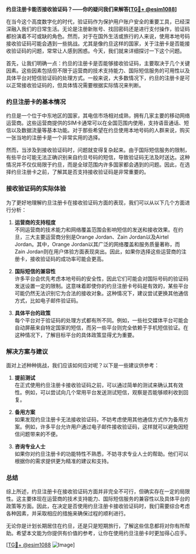 **约旦注册卡能否接收验证码？——你的疑问我们来解答[[TG💪+ @esim1088](https://t.me/s/esim1088)]**

在当今这个高度数字化的时代，验证码作为保护用户账户安全的重要工具，已经深深融入我们的日常生活。无论是注册新账号、找回密码还是进行支付操作，验证码都扮演着不可或缺的角色。然而，对于在国外生活或旅行的人来说，使用本地号码接收验证码可能会遇到一些挑战。尤其是像约旦这样的国家，关于注册卡是否能接收验证码的问题，常常让人感到困惑。今天，我们就来详细探讨一下这个问题。

首先，让我们明确一点：约旦的注册卡是否能够接收验证码，主要取决于几个关键因素。这些因素包括但不限于运营商的技术支持能力、国际短信服务的可用性以及具体平台对短信验证码的处理方式。一般来说，大多数情况下，约旦的注册卡是可以正常接收验证码的，但具体情况需要根据实际情况来判断。

### 约旦注册卡的基本情况

约旦是一个位于中东地区的国家，其电信市场相对成熟，拥有几家主要的移动网络运营商。这些运营商提供的SIM卡通常可以在全国范围内使用，支持语音通话、短信以及数据流量等基本功能。对于那些希望在约旦使用本地号码的人群来说，购买一张当地的注册卡是一个非常实用的选择。

然而，当涉及到接收验证码时，问题就变得复杂起来。由于国际短信服务的限制，有些平台可能无法正确识别来自约旦号码的短信，导致验证码无法及时送达。这种情况并不仅仅局限于约旦，而是全球范围内许多国家都会遇到的问题。因此，在选择约旦注册卡之前，了解其是否支持接收验证码是非常重要的。

### 接收验证码的实际体验

为了更好地理解约旦注册卡在接收验证码方面的表现，我们可以从以下几个方面进行分析：

1. **运营商的支持程度**  
   不同运营商的技术能力和网络覆盖范围会影响短信的发送和接收效果。在约旦，三大主要运营商分别是Orange Jordan、Zain Jordan以及Airtel Jordan。其中，Orange Jordan以其广泛的网络覆盖和服务质量著称，而Zain Jordan则在用户体验方面表现突出。因此，如果你选择这些运营商的注册卡，接收验证码的成功率可能会更高。

2. **国际短信的兼容性**  
   许多平台会优先考虑本地号码的安全性，因此它们可能会对国际号码的验证码发送设置一定的限制。这意味着即使你的约旦注册卡号码是有效的，某些平台可能仍然无法识别它为合法的接收对象。这种情况下，建议尝试更换其他通信方式，比如电子邮件验证码。

3. **具体平台的政策**  
   每个平台对于验证码的处理方式都有所不同。例如，一些社交媒体平台可能会自动屏蔽来自特定国家的短信，而另一些平台则完全依赖于手机短信验证。在这种情况下，了解目标平台的具体政策显得尤为重要。

### 解决方案与建议

面对上述种种挑战，我们应该如何应对呢？以下是一些建议供参考：

1. **提前测试**  
   在正式使用约旦注册卡接收验证码之前，可以通过简单的测试来确认其有效性。例如，可以尝试向几个常用平台发送测试短信，观察是否能够顺利收到回复。

2. **备用方案**  
   如果发现约旦注册卡无法接收验证码，不妨考虑使用其他通信方式作为备用方案。例如，许多平台允许用户通过电子邮件接收验证码，这样就可以避免因短信问题带来的不便。

3. **咨询专业人士**  
   如果你对约旦注册卡的功能特性不熟悉，不妨寻求专业人士的帮助。他们可以根据你的需求提供更为精准的建议和支持。

### 总结

综上所述，约旦注册卡在接收验证码方面并非完全不可行，但确实存在一定的局限性。这主要体现在运营商的技术支持能力、国际短信服务的兼容性以及具体平台的政策等方面。因此，在决定是否使用约旦注册卡接收验证码时，我们需要综合考虑各种因素，并采取相应的措施来确保过程的顺利进行。

无论你是计划长期居住在约旦，还是只是短期旅行，了解这些信息都将对你有所帮助。希望本文能为你提供有价值的参考，让你在使用约旦注册卡时更加得心应手。

[[TG💪+ @esim1088](https://t.me/s/esim1088) ![Image](https://i.postimg.cc/4NQfJmqS/Snipaste-2025-05-13-00-14-12.png)]